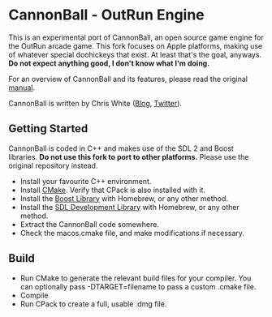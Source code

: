 CannonBall - OutRun Engine
==========================

This is an experimental port of CannonBall, an open source game engine for the OutRun arcade game. This fork focuses on Apple platforms, making use of whatever special doohickeys that exist. At least that's the goal, anyways. **Do not expect anything good, I don't know what I'm doing.**

For an overview of CannonBall and its features, please read the original [manual](https://github.com/djyt/cannonball/wiki).

CannonBall is written by Chris White ([Blog](http://reassembler.blogspot.co.uk/), [Twitter](https://twitter.com/djyt)). 


Getting Started
---------------

CannonBall is coded in C++ and makes use of the SDL 2 and Boost libraries. 
**Do not use this fork to port to other platforms.** Please use the original repository instead. 

* Install your favourite C++ environment.
* Install [CMake](http://www.cmake.org/). Verify that CPack is also installed with it.
* Install the [Boost Library](http://www.boost.org/) with Homebrew, or any other method.
* Install the [SDL Development Library](https://www.libsdl.org/download-2.0.php) with Homebrew, or any other method.
* Extract the CannonBall code somewhere.
* Check the macos.cmake file, and make modifications if necessary.

Build
-----

* Run CMake to generate the relevant build files for your compiler. You can optionally pass -DTARGET=filename to pass a custom .cmake file.
* Compile
* Run CPack to create a full, usable .dmg file.